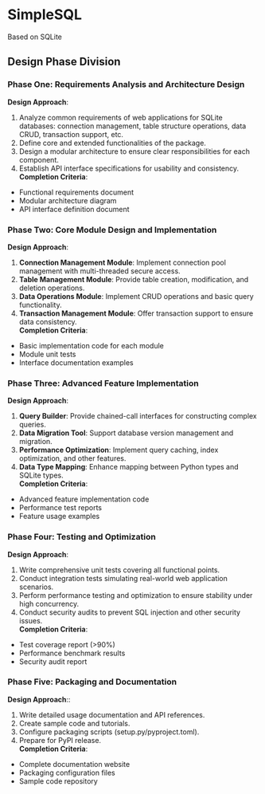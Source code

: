 # SimpleSQL

Based on SQLite

## Design Phase Division

### Phase One: Requirements Analysis and Architecture Design

**Design Approach**:

1. Analyze common requirements of web applications for SQLite databases: connection management, table structure
   operations, data CRUD, transaction support, etc.
2. Define core and extended functionalities of the package.
3. Design a modular architecture to ensure clear responsibilities for each component.
4. Establish API interface specifications for usability and consistency.  
   **Completion Criteria**:

- Functional requirements document
- Modular architecture diagram
- API interface definition document

### Phase Two: Core Module Design and Implementation

**Design Approach**:

1. **Connection Management Module**: Implement connection pool management with multi-threaded secure access.
2. **Table Management Module**: Provide table creation, modification, and deletion operations.
3. **Data Operations Module**: Implement CRUD operations and basic query functionality.
4. **Transaction Management Module**: Offer transaction support to ensure data consistency.  
   **Completion Criteria**:

- Basic implementation code for each module
- Module unit tests
- Interface documentation examples

### Phase Three: Advanced Feature Implementation

**Design Approach**:

1. **Query Builder**: Provide chained-call interfaces for constructing complex queries.
2. **Data Migration Tool**: Support database version management and migration.
3. **Performance Optimization**: Implement query caching, index optimization, and other features.
4. **Data Type Mapping**: Enhance mapping between Python types and SQLite types.  
   **Completion Criteria**:

- Advanced feature implementation code
- Performance test reports
- Feature usage examples

### Phase Four: Testing and Optimization

**Design Approach**:

1. Write comprehensive unit tests covering all functional points.
2. Conduct integration tests simulating real-world web application scenarios.
3. Perform performance testing and optimization to ensure stability under high concurrency.
4. Conduct security audits to prevent SQL injection and other security issues.  
   **Completion Criteria**:

- Test coverage report (>90%)
- Performance benchmark results
- Security audit report

### Phase Five: Packaging and Documentation

**Design Approach**::

1. Write detailed usage documentation and API references.
2. Create sample code and tutorials.
3. Configure packaging scripts (setup.py/pyproject.toml).
4. Prepare for PyPI release.  
   **Completion Criteria**:

- Complete documentation website
- Packaging configuration files
- Sample code repository  
